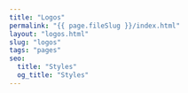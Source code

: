 ```yaml
---
title: "Logos"
permalink: "{{ page.fileSlug }}/index.html"
layout: "logos.html"
slug: "logos"
tags: "pages"
seo:
  title: "Styles"
  og_title: "Styles"
---
```



